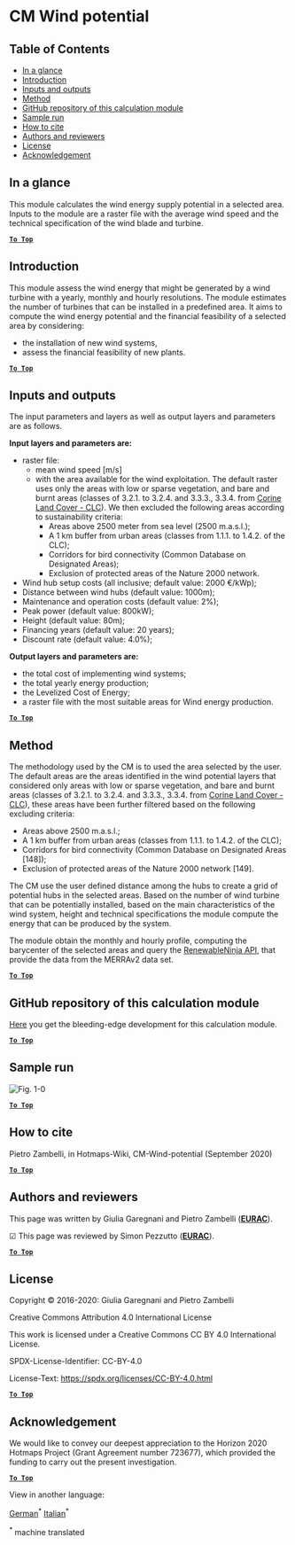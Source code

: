 # CM Wind potential

## Table of Contents
* [In a glance](#in-a-glance)
* [Introduction](#introduction)
* [Inputs and outputs](#inputs-and-outputs)
* [Method](#method)
* [GitHub repository of this calculation module](#github-repository-of-this-calculation-module)
* [Sample run](#sample-run)
* [How to cite](#how-to-cite)
* [Authors and reviewers](#authors-and-reviewers)
* [License](#license)
* [Acknowledgement](#acknowledgement)

## In a glance

This module calculates the wind energy supply potential in a selected area. Inputs to the module are a raster file with the average wind speed and the technical specification of the wind blade and turbine.

[**`To Top`**](#table-of-contents)

## Introduction

This module assess the wind energy that might be generated by a wind turbine with a yearly, monthly and hourly resolutions.
The module estimates the number of turbines that can be installed in a predefined area.
It aims to compute the wind energy potential and the financial feasibility of a selected area by considering:
- the installation of new wind systems,
- assess the financial feasibility of new plants.

[**`To Top`**](#table-of-contents)


## Inputs and outputs

The input parameters and layers as well as output layers and parameters are as follows.

**Input layers and parameters are:**

* raster file:
     * mean wind speed [m/s] 
     * with the area available for the wind exploitation. The default raster uses only the areas with low or sparse vegetation, and bare and burnt areas (classes of 3.2.1. to 3.2.4. and 3.3.3., 3.3.4. from [Corine Land Cover - CLC](https://land.copernicus.eu/pan-european/corine-land-cover)). We then excluded the following areas according to sustainability criteria:
          * Areas above 2500 meter from sea level (2500 m.a.s.l.);
          * A 1 km buffer from urban areas (classes from 1.1.1. to 1.4.2. of the CLC);
          * Corridors for bird connectivity (Common Database on Designated Areas);
          * Exclusion of protected areas of the Nature 2000 network.
* Wind hub setup costs (all inclusive; default value: 2000 €/kWp);
* Distance between wind hubs (default value: 1000m);
* Maintenance and operation costs (default value: 2%);
* Peak power (default value: 800kW);
* Height (default value: 80m);
* Financing years (default value: 20 years);
* Discount rate (default value: 4.0%);

**Output layers and parameters are:**

* the total cost of implementing wind systems;
* the total yearly energy production;
* the Levelized Cost of Energy;
* a raster file with the most suitable areas for Wind energy production.


[**`To Top`**](#table-of-contents)


## Method

The methodology used by the CM is to used the area selected by the user. The default areas are the areas identified in the wind potential layers that considered only areas with low or sparse vegetation, and bare and burnt areas (classes of 3.2.1. to 3.2.4. and 3.3.3., 3.3.4. from [Corine Land Cover - CLC](https://land.copernicus.eu/pan-european/corine-land-cover)), these areas have been further filtered based on the following excluding criteria:
- Areas above 2500 m.a.s.l.;
- A 1 km buffer from urban areas (classes from 1.1.1. to 1.4.2. of the CLC);
- Corridors for bird connectivity (Common Database on Designated Areas [148]);
- Exclusion of protected areas of the Nature 2000 network [149].

The CM use the user defined distance among the hubs to create a grid of potential hubs in the selected areas.
Based on the number of wind turbine that can be potentially installed, based on the main characteristics of the wind system, height and technical specifications the module compute the energy that can be produced by the system. 

The module obtain the monthly and hourly profile, computing the barycenter of the selected areas and query the [RenewableNinja API](https://www.renewables.ninja/), that provide the data from the MERRAv2 data set.

[**`To Top`**](#table-of-contents)


## GitHub repository of this calculation module

[Here](https://github.com/HotMaps/wind_potential) you get the bleeding-edge development for this calculation module.

[**`To Top`**](#table-of-contents)

## Sample run

<img src="https://wiki.hotmaps.hevs.ch/en/CM-Wind-potential/cm-wind.png" alt="Fig. 1-0" title="Execute the Wind CM"/>


[**`To Top`**](#table-of-contents)

## How to cite

Pietro Zambelli, in Hotmaps-Wiki, CM-Wind-potential (September 2020)

[**`To Top`**](#table-of-contents)


## Authors and reviewers

This page was written by Giulia Garegnani and Pietro Zambelli (**[EURAC](http://www.eurac.edu)**).

&#9745; This page was reviewed by Simon Pezzutto (**[EURAC](http://www.eurac.edu)**).


[**`To Top`**](#table-of-contents)

## License

Copyright © 2016-2020: Giulia Garegnani and Pietro Zambelli

Creative Commons Attribution 4.0 International License

This work is licensed under a Creative Commons CC BY 4.0 International License.

SPDX-License-Identifier: CC-BY-4.0

License-Text: https://spdx.org/licenses/CC-BY-4.0.html

[**`To Top`**](#table-of-contents)


## Acknowledgement

We would like to convey our deepest appreciation to the Horizon 2020 Hotmaps Project (Grant Agreement number 723677), which provided the funding to carry out the present investigation.

[**`To Top`**](#table-of-contents)

<!--- THIS IS A SUPER UNIQUE IDENTIFIER -->

View in another language:

 [German](../de/CM-Wind-potential)<sup>\*</sup> [Italian](../it/CM-Wind-potential)<sup>\*</sup> 

<sup>\*</sup> machine translated
